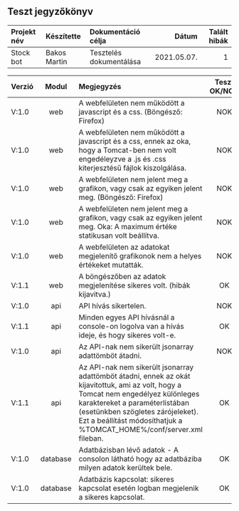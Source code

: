 ## Teszt jegyzőkönyv

| Projekt név | Készítette    | Dokumentáció célja       | Dátum       | Talált hibák |
| :---------- | :-------      | :----                    | ----:       | ---:         |
| Stock bot   | Bakos Martin | Tesztelés dokumentálása  | 2021.05.07. |            1 |

| Verzió    | Modul     | Megjegyzés | Teszt OK/NOK |
| :-------- | :-------: | :----     | :----:  |
| V:1.0     | web       | A webfelületen nem működött a javascript és a css. (Böngésző: Firefox) | NOK |
| V:1.0     | web       | A webfelületen nem működött a javascript és a css, ennek az oka, hogy a Tomcat-ben nem volt engedéleyzve a .js és .css kiterjesztésű fájlok kiszolgálása. | NOK |
| V:1.0     | web       | A webfelületen nem jelent meg a grafikon, vagy csak az egyiken jelent meg. (Böngésző: Firefox) | NOK |
| V:1.0     | web       | A webfelületen nem jelent meg a grafikon, vagy csak az egyiken jelent meg. Oka: A maximum értéke statikusan volt beállítva. | NOK |
| V:1.0     | web       | A webfelületen az adatokat megjelenítő grafikonok nem a helyes értékeket mutatták. | NOK |
| V:1.1     | web       | A böngészőben az adatok megjelenítése sikeres volt. (hibák kijavitva.) | OK |
| V:1.0     | api       | API hívás sikertelen.  | NOK |
| V:1.1     | api       | Minden egyes API hívásnál a console-on logolva van a hívás ideje, és hogy sikeres volt-e.  | OK |
| V:1.0     | api       | Az API-nak nem sikerült jsonarray adattömböt átadni. | NOK |
| V:1.1     | api       | Az API-nak nem sikerült jsonarray adattömböt átadni, ennek az okát kijavitottuk, ami az volt, hogy a Tomcat nem engedélyez különleges karaktereket a paraméterlistában (esetünkben szögletes zárójeleket). Ezt a beállítást módosíthatjuk a %TOMCAT_HOME%/conf/server.xml fileban. | OK |
| V:1.0     | database  | Adatbázisban lévő adatok - A consolon látható hogy az adatbáziba milyen adatok kerültek bele.  | OK |
| V:1.0     | database  | Adatbázis kapcsolat: sikeres kapcsolat esetén logban megjelenik a sikeres kapcsolat. | OK |


